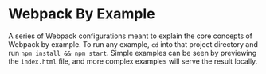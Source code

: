 # Webpack By Example

A series of Webpack configurations meant to explain the core concepts of Webpack by example. To run any example, `cd` into that project directory and run `npm install && npm start`. Simple examples can be seen by previewing the `index.html` file, and more complex examples will serve the result locally.
